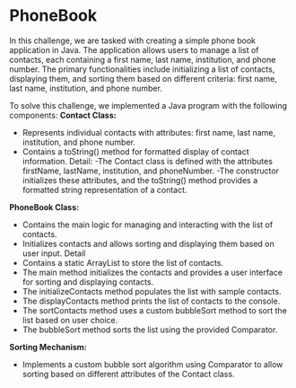 # PhoneBook

In this challenge, we are tasked with creating a simple phone book application in Java. The application allows users to manage a list of contacts, each containing a first name, last name, institution, and phone number. The primary functionalities include initializing a list of contacts, displaying them, and sorting them based on different criteria: first name, last name, institution, and phone number.

To solve this challenge, we implemented a Java program with the following components:
**Contact Class:**
- Represents individual contacts with attributes: first name, last name, institution, and phone number.
- Contains a toString() method for formatted display of contact information.
Detail:
-The Contact class is defined with the attributes firstName, lastName, institution, and phoneNumber.
-The constructor initializes these attributes, and the toString() method provides a formatted string representation of a contact.

**PhoneBook Class:**
- Contains the main logic for managing and interacting with the list of contacts.
- Initializes contacts and allows sorting and displaying them based on user input.
Detail
- Contains a static ArrayList<Contact> to store the list of contacts.
- The main method initializes the contacts and provides a user interface for sorting and displaying contacts.
- The initializeContacts method populates the list with sample contacts.
- The displayContacts method prints the list of contacts to the console.
- The sortContacts method uses a custom bubbleSort method to sort the list based on user choice.
- The bubbleSort method sorts the list using the provided Comparator<Contact>.

**Sorting Mechanism:**
- Implements a custom bubble sort algorithm using Comparator to allow sorting based on different attributes of the Contact class.
